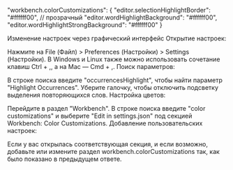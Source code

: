 "workbench.colorCustomizations": {
    "editor.selectionHighlightBorder": "#ffffff00", // прозрачный
    "editor.wordHighlightBackground": "#ffffff00",
    "editor.wordHighlightStrongBackground": "#ffffff00"
}

Изменение настроек через графический интерфейс
Открытие настроек:

Нажмите на File (Файл) > Preferences (Настройки) > Settings (Настройки).
В Windows и Linux также можно использовать сочетание клавиш Ctrl + ,, а на Mac — Cmd + ,.
Поиск параметров:

В строке поиска введите "occurrencesHighlight", чтобы найти параметр "Highlight Occurrences".
Уберите галочку, чтобы отключить подсветку выделения повторяющихся слов.
Настройка цветов:

Перейдите в раздел "Workbench".
В строке поиска введите "color customizations" и выберите "Edit in settings.json" под секцией Workbench: Color Customizations.
Добавление пользовательских настроек:

Если у вас открылась соответствующая секция, и если возможно, добавьте или измените раздел workbench.colorCustomizations так, как было показано в предыдущем ответе.